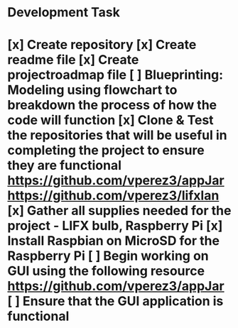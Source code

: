 <h1>Development Task<h1>

[x] Create repository
[x] Create readme file
[x] Create projectroadmap file
[ ] Blueprinting: Modeling using flowchart to breakdown the process of how the code will function
[x] Clone & Test the repositories that will be useful in completing the project to ensure they are functional
    https://github.com/vperez3/appJar
    https://github.com/vperez3/lifxlan
[x] Gather all supplies needed for the project - LIFX bulb, Raspberry Pi
[x] Install Raspbian on MicroSD for the Raspberry Pi
[ ] Begin working on GUI using the following resource
    https://github.com/vperez3/appJar
[ ] Ensure that the GUI application is functional
